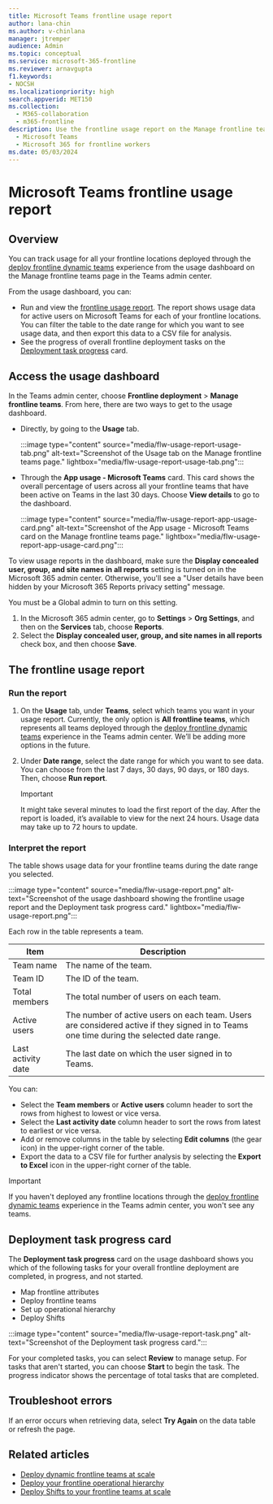 ```yaml
---
title: Microsoft Teams frontline usage report
author: lana-chin
ms.author: v-chinlana
manager: jtremper
audience: Admin
ms.topic: conceptual
ms.service: microsoft-365-frontline
ms.reviewer: arnavgupta
f1.keywords:
- NOCSH
ms.localizationpriority: high
search.appverid: MET150
ms.collection: 
  - M365-collaboration
  - m365-frontline
description: Use the frontline usage report on the Manage frontline teams page of the Teams admin center to get an overview of active users in Teams for each of your frontline locations. 
  - Microsoft Teams
  - Microsoft 365 for frontline workers
ms.date: 05/03/2024
---
```

# Microsoft Teams frontline usage report

## Overview

You can track usage for all your frontline locations deployed through the [deploy frontline dynamic teams](deploy-dynamic-teams-at-scale.md) experience from the usage dashboard on the Manage frontline teams page in the Teams admin center.

From the usage dashboard, you can:

- Run and view the [frontline usage report](#the-frontline-usage-report). The report shows usage data for active users on Microsoft Teams for each of your frontline locations. You can filter the table to the date range for which you want to see usage data, and then export this data to a CSV file for analysis.
- See the progress of overall frontline deployment tasks on the [Deployment task progress](#deployment-task-progress-card) card.

## Access the usage dashboard

In the Teams admin center, choose **Frontline deployment** > **Manage frontline teams**. From here, there are two ways to get to the usage dashboard.

- Directly, by going to the **Usage** tab.

    :::image type="content" source="media/flw-usage-report-usage-tab.png" alt-text="Screenshot of the Usage tab on the Manage frontline teams page." lightbox="media/flw-usage-report-usage-tab.png":::
- Through the **App usage - Microsoft Teams** card. This card shows the overall percentage of users across all your frontline teams that have been active on Teams in the last 30 days. Choose **View details** to go to the dashboard.

    :::image type="content" source="media/flw-usage-report-app-usage-card.png" alt-text="Screenshot of the App usage - Microsoft Teams card on the Manage frontline teams page." lightbox="media/flw-usage-report-app-usage-card.png":::

To view usage reports in the dashboard, make sure the **Display concealed user, group, and site names in all reports** setting is turned on in the Microsoft 365 admin center. Otherwise, you'll see a "User details have been hidden by your Microsoft 365 Reports privacy setting" message.

You must be a Global admin to turn on this setting.

1. In the Microsoft 365 admin center, go to **Settings** > **Org Settings**, and then on the **Services** tab, choose **Reports**.
1. Select the **Display concealed user, group, and site names in all reports** check box, and then choose **Save**.

## The frontline usage report

### Run the report

1. On the **Usage** tab, under **Teams**, select which teams you want in your usage report. Currently, the only option is **All frontline teams**, which represents all teams deployed through the [deploy frontline dynamic teams](deploy-dynamic-teams-at-scale.md) experience in the Teams admin center. We’ll be adding more options in the future.  
1. Under **Date range**, select the date range for which you want to see data. You can choose from the last 7 days, 30 days, 90 days, or 180 days. Then, choose **Run report**.

    > [!IMPORTANT]
    > It might take several minutes to load the first report of the day. After the report is loaded, it’s available to view for the next 24 hours. Usage data may take up to 72 hours to update.

### Interpret the report

The table shows usage data for your frontline teams during the date range you selected.

:::image type="content" source="media/flw-usage-report.png" alt-text="Screenshot of the usage dashboard showing the frontline usage report and the Deployment task progress card." lightbox="media/flw-usage-report.png":::

Each row in the table represents a team.

|Item  |Description  |
|---------|---------|
|Team name |The name of the team.|
|Team ID   |The ID of the team.|
|Total members|The total number of users on each team.|
|Active users|The number of active users on each team. Users are considered active if they signed in to Teams one time during the selected date range. |
|Last activity date    |The last date on which the user signed in to Teams.|

You can:

- Select the **Team members** or **Active users** column header to sort the rows from highest to lowest or vice versa.
- Select the **Last activity date** column header to sort the rows from latest to earliest or vice versa.
- Add or remove columns in the table by selecting **Edit columns** (the gear icon) in the upper-right corner of the table.
- Export the data to a CSV file for further analysis by selecting the **Export to Excel** icon in the upper-right corner of the table.

> [!IMPORTANT]
> If you haven't deployed any frontline locations through the [deploy frontline dynamic teams](deploy-dynamic-teams-at-scale.md) experience in the Teams admin center, you won't see any teams.

## Deployment task progress card

The **Deployment task progress** card on the usage dashboard shows you which of the following tasks for your overall frontline deployment are completed, in progress, and not started.

- Map frontline attributes
- Deploy frontline teams
- Set up operational hierarchy
- Deploy Shifts

:::image type="content" source="media/flw-usage-report-task.png" alt-text="Screenshot of the Deployment task progress card.":::

For your completed tasks, you can select **Review** to manage setup. For tasks that aren't started, you can choose **Start** to begin the task. The progress indicator shows the percentage of total tasks that are completed.

## Troubleshoot errors

If an error occurs when retrieving data, select **Try Again** on the data table or refresh the page.

## Related articles

- [Deploy dynamic frontline teams at scale](deploy-dynamic-teams-at-scale.md)
- [Deploy your frontline operational hierarchy](deploy-frontline-operational-hierarchy.md)
- [Deploy Shifts to your frontline teams at scale](deploy-shifts-at-scale.md)
